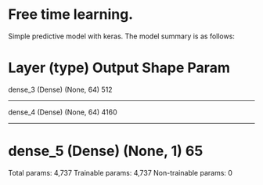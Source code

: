 # Free time learning.  
Simple predictive model with keras. The model summary is as follows:

Layer (type)                 Output Shape              Param 
=================================================================
dense_3 (Dense)              (None, 64)                512       
_________________________________________________________________
dense_4 (Dense)              (None, 64)                4160      
_________________________________________________________________
dense_5 (Dense)              (None, 1)                 65        
=================================================================
Total params: 4,737
Trainable params: 4,737
Non-trainable params: 0
